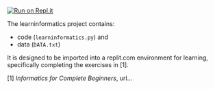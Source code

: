 [![Run on
Repl.it](https://repl.it/badge/github/gsinclair/learninformatics)](https://repl.it/github/gsinclair/learninformatics)

The learninformatics project contains:
 * code (`learninformatics.py`) and
 * data (`DATA.txt`)

It is designed to be imported into a replit.com environment for learning, specifically
completing the exercises in [1].

[1] *Informatics for Complete Beginners*, url...
